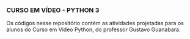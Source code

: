 ### CURSO EM VÍDEO - PYTHON 3
Os códigos nesse repositório contém as atividades projetadas para os alunos do Curso em Vídeo Python, do professor Gustavo Guanabara.
